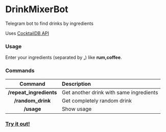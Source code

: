 # DrinkMixerBot

Telegram bot to find drinks by ingredients

Uses [CocktailDB API](https://www.thecocktaildb.com/)


### Usage

Enter your ingredients (separated by **,**) like **rum,coffee**.


### Commands

| Command | Description |
| :---:              |                   :--- |
| **/repeat_ingredients** | Get another drink with same ingredients|
| **/random_drink** | Get completely random drink
| **/usage** | Show usage

### [Try it out!](https://t.me/DrinkMixerBot)
